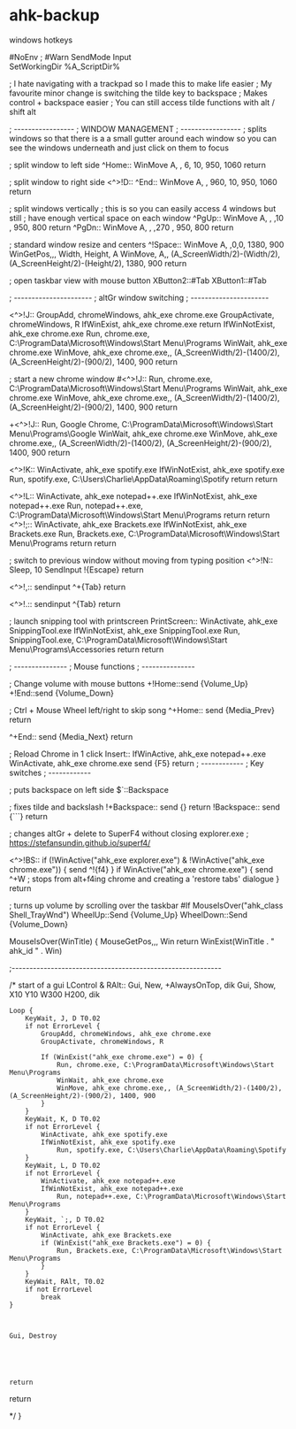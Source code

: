 # ahk-backup
windows hotkeys


#NoEnv 
; #Warn
SendMode Input  
SetWorkingDir %A_ScriptDir%  

; I hate navigating with a trackpad so I made this to make life easier
; My favourite minor change is switching the tilde key to backspace
; Makes control + backspace easier
; You can still access tilde functions with alt / shift alt

; -----------------
; WINDOW MANAGEMENT
; -----------------
; splits windows so that there is a a small gutter around each window so you can see the windows underneath and just click on them to focus

; split window to left side
^Home::
	WinMove A, , 6, 10, 950, 1060
return

; split window to right side
<^>!D::
^End::
	WinMove A, , 960, 10, 950, 1060
return

; split windows vertically
; this is so you can easily access 4 windows but still
; have enough vertical space on each window
^PgUp::
	WinMove A, , ,10 , 950, 800
return
^PgDn::
	WinMove A, , ,270 , 950, 800
return

; standard window resize and centers
^!Space::
	WinMove A, ,0,0, 1380, 900
	WinGetPos,,, Width, Height, A
    WinMove, A,, (A_ScreenWidth/2)-(Width/2), (A_ScreenHeight/2)-(Height/2), 1380, 900
return

; open taskbar view with mouse button
XButton2::#Tab
XButton1::#Tab

; ----------------------
; altGr window switching
; ----------------------

<^>!J::
	GroupAdd, chromeWindows, ahk_exe chrome.exe
	GroupActivate, chromeWindows, R
	IfWinExist, ahk_exe chrome.exe
	return
	IfWinNotExist, ahk_exe chrome.exe
		Run, chrome.exe, C:\ProgramData\Microsoft\Windows\Start Menu\Programs
		WinWait, ahk_exe chrome.exe
		WinMove, ahk_exe chrome.exe,, (A_ScreenWidth/2)-(1400/2), (A_ScreenHeight/2)-(900/2), 1400, 900
	return

; start a new chrome window
#<^>!J::
	Run, chrome.exe, C:\ProgramData\Microsoft\Windows\Start Menu\Programs
	WinWait, ahk_exe chrome.exe
	WinMove, ahk_exe chrome.exe,, (A_ScreenWidth/2)-(1400/2), (A_ScreenHeight/2)-(900/2), 1400, 900
return

+<^>!J::
	Run, Google Chrome, C:\ProgramData\Microsoft\Windows\Start Menu\Programs\Google
	WinWait, ahk_exe chrome.exe
	WinMove, ahk_exe chrome.exe,, (A_ScreenWidth/2)-(1400/2), (A_ScreenHeight/2)-(900/2), 1400, 900
return

<^>!K::
	WinActivate, ahk_exe spotify.exe
	IfWinNotExist, ahk_exe spotify.exe
		Run, spotify.exe, C:\Users\Charlie\AppData\Roaming\Spotify
	return
return

<^>!L::
	WinActivate, ahk_exe notepad++.exe
	IfWinNotExist, ahk_exe notepad++.exe
		Run, notepad++.exe, C:\ProgramData\Microsoft\Windows\Start Menu\Programs
	return
return
<^>!;::
	WinActivate, ahk_exe Brackets.exe
	IfWinNotExist, ahk_exe Brackets.exe
		Run, Brackets.exe, C:\ProgramData\Microsoft\Windows\Start Menu\Programs
	return
return

; switch to previous window without moving from typing position
<^>!N::
Sleep, 10
SendInput !{Escape}
return

<^>!,::
sendinput ^+{Tab}
return

<^>!.::
sendinput ^{Tab}
return

; launch snipping tool with printscreen
PrintScreen::
	WinActivate, ahk_exe SnippingTool.exe
	IfWinNotExist, ahk_exe SnippingTool.exe
		Run, SnippingTool.exe, C:\ProgramData\Microsoft\Windows\Start Menu\Programs\Accessories
	return
return

; ---------------
; Mouse functions
; ---------------

; Change volume with mouse buttons
+!Home::send {Volume_Up}
+!End::send {Volume_Down}

; Ctrl + Mouse Wheel left/right to skip song
^+Home::
	send {Media_Prev}
return

^+End::
	send {Media_Next}
return

; Reload Chrome in 1 click
Insert::
	IfWinActive, ahk_exe notepad++.exe
		WinActivate, ahk_exe chrome.exe
		send {F5}
	return
; ------------
; Key switches
; ------------

; puts backspace on left side
$`::Backspace

; fixes tilde and backslash 
!+Backspace:: send {\}
return
!Backspace:: send {```}
return

; changes altGr + delete to SuperF4 without closing explorer.exe
; https://stefansundin.github.io/superf4/

<^>!BS::
if (!WinActive("ahk_exe explorer.exe") & !WinActive("ahk_exe chrome.exe"))
{
send ^!{f4}
}
if WinActive("ahk_exe chrome.exe")
{
send ^+W ; stops from alt+f4ing chrome and creating a 'restore tabs' dialogue
}
return

; turns up volume by scrolling over the taskbar
#If MouseIsOver("ahk_class Shell_TrayWnd")
WheelUp::Send {Volume_Up}
WheelDown::Send {Volume_Down}

MouseIsOver(WinTitle) {
    MouseGetPos,,, Win
    return WinExist(WinTitle . " ahk_id " . Win)
	
	
;-----------------------------------------------------------


/* start of a gui
LControl & RAlt::
	Gui, New, +AlwaysOnTop, dik
	Gui, Show, X10 Y10 W300 H200, dik
	
	
	
	Loop {
		KeyWait, J, D T0.02
		if not ErrorLevel {
			GroupAdd, chromeWindows, ahk_exe chrome.exe
			GroupActivate, chromeWindows, R
			
			If (WinExist("ahk_exe chrome.exe") = 0) {
				Run, chrome.exe, C:\ProgramData\Microsoft\Windows\Start Menu\Programs
				WinWait, ahk_exe chrome.exe
				WinMove, ahk_exe chrome.exe,, (A_ScreenWidth/2)-(1400/2), (A_ScreenHeight/2)-(900/2), 1400, 900
			}
		}
		KeyWait, K, D T0.02
		if not ErrorLevel {
			WinActivate, ahk_exe spotify.exe
			IfWinNotExist, ahk_exe spotify.exe
				Run, spotify.exe, C:\Users\Charlie\AppData\Roaming\Spotify
		}
		KeyWait, L, D T0.02
		if not ErrorLevel {
			WinActivate, ahk_exe notepad++.exe
			IfWinNotExist, ahk_exe notepad++.exe
				Run, notepad++.exe, C:\ProgramData\Microsoft\Windows\Start Menu\Programs
		}
		KeyWait, `;, D T0.02
		if not ErrorLevel {
			WinActivate, ahk_exe Brackets.exe
			if (WinExist("ahk_exe Brackets.exe") = 0) {
				Run, Brackets.exe, C:\ProgramData\Microsoft\Windows\Start Menu\Programs
			}
		}
		KeyWait, RAlt, T0.02
		if not ErrorLevel
			break
	}

	
	
	Gui, Destroy

	
	
	
	
	return
return

*/
}
